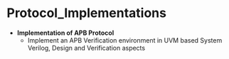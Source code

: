 # Protocol_Implementations

- **Implementation of APB Protocol**
  - Implement an APB Verification environment in UVM based System Verilog, Design and Verification aspects
